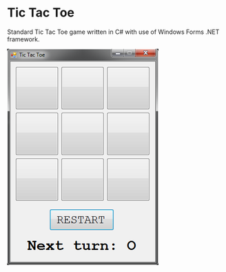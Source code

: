 # Tic Tac Toe

Standard Tic Tac Toe game written in C# with use of Windows Forms .NET framework.

![Tic Tac Toe GUI](gui.png)
